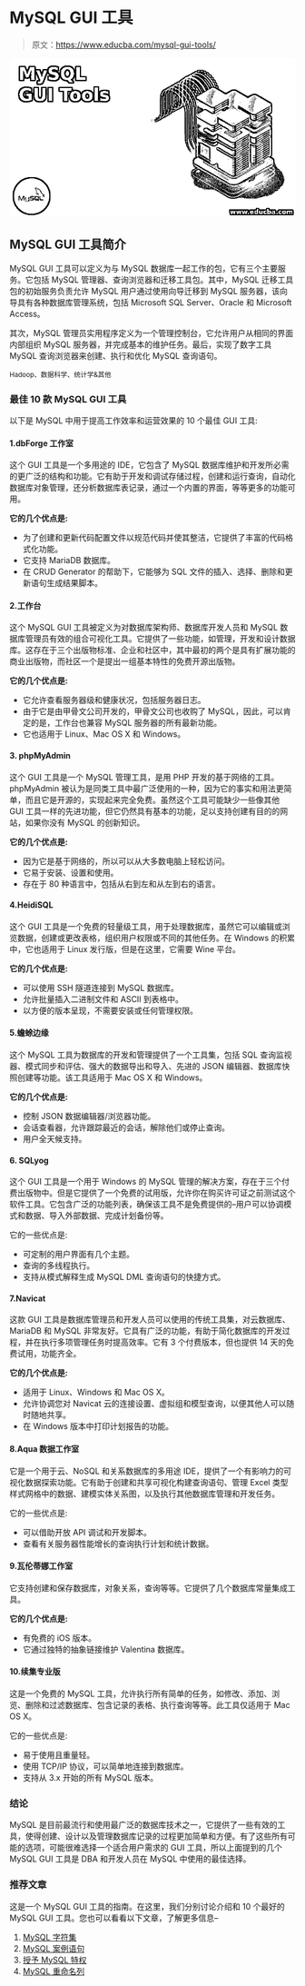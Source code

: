 # MySQL GUI 工具

> 原文：<https://www.educba.com/mysql-gui-tools/>

![MySQL GUI Tools](img/ab063f674033ad81c27bdc7070758374.png)



## MySQL GUI 工具简介

MySQL GUI 工具可以定义为与 MySQL 数据库一起工作的包，它有三个主要服务。它包括 MySQL 管理器、查询浏览器和迁移工具包。其中，MySQL 迁移工具包的初始服务负责允许 MySQL 用户通过使用向导迁移到 MySQL 服务器，该向导具有各种数据库管理系统，包括 Microsoft SQL Server、Oracle 和 Microsoft Access。

其次，MySQL 管理员实用程序定义为一个管理控制台，它允许用户从相同的界面内部组织 MySQL 服务器，并完成基本的维护任务。最后，实现了数字工具 MySQL 查询浏览器来创建、执行和优化 MySQL 查询语句。

<small>Hadoop、数据科学、统计学&其他</small>

### 最佳 10 款 MySQL GUI 工具

以下是 MySQL 中用于提高工作效率和运营效果的 10 个最佳 GUI 工具:

#### 1.dbForge 工作室

这个 GUI 工具是一个多用途的 IDE，它包含了 MySQL 数据库维护和开发所必需的更广泛的结构和功能。它有助于开发和调试存储过程，创建和运行查询，自动化数据库对象管理，还分析数据库表记录，通过一个内置的界面，等等更多的功能可用。

**它的几个优点是:**

*   为了创建和更新代码配置文件以规范代码并使其整洁，它提供了丰富的代码格式化功能。
*   它支持 MariaDB 数据库。
*   在 CRUD Generator 的帮助下，它能够为 SQL 文件的插入、选择、删除和更新语句生成结果脚本。

#### 2.工作台

这个 MySQL GUI 工具被定义为对数据库架构师、数据库开发人员和 MySQL 数据库管理员有效的组合可视化工具。它提供了一些功能，如管理，开发和设计数据库。这存在于三个出版物标准、企业和社区中，其中最初的两个是具有扩展功能的商业出版物，而社区一个是提出一组基本特性的免费开源出版物。

**它的几个优点是:**

*   它允许查看服务器级和健康状况，包括服务器日志。
*   由于它是由甲骨文公司开发的，甲骨文公司也收购了 MySQL，因此，可以肯定的是，工作台也兼容 MySQL 服务器的所有最新功能。
*   它也适用于 Linux、Mac OS X 和 Windows。

#### 3\. phpMyAdmin

这个 GUI 工具是一个 MySQL 管理工具，是用 PHP 开发的基于网络的工具。phpMyAdmin 被认为是同类工具中最广泛使用的一种，因为它的事实和用法更简单，而且它是开源的，实现起来完全免费。虽然这个工具可能缺少一些像其他 GUI 工具一样的先进功能，但它仍然具有基本的功能，足以支持创建有目的的网站，如果你没有 MySQL 的创新知识。

**它的几个优点是:**

*   因为它是基于网络的，所以可以从大多数电脑上轻松访问。
*   它易于安装、设置和使用。
*   存在于 80 种语言中，包括从右到左和从左到右的语言。

#### 4.HeidiSQL

这个 GUI 工具是一个免费的轻量级工具，用于处理数据库，虽然它可以编辑或浏览数据，创建或更改表格，组织用户权限或不同的其他任务。在 Windows 的积累中，它也适用于 Linux 发行版，但是在这里，它需要 Wine 平台。

**它的几个优点是:**

*   可以使用 SSH 隧道连接到 MySQL 数据库。
*   允许批量插入二进制文件和 ASCII 到表格中。
*   以方便的版本呈现，不需要安装或任何管理权限。

#### 5.蟾蜍边缘

这个 MySQL 工具为数据库的开发和管理提供了一个工具集，包括 SQL 查询监视器、模式同步和评估、强大的数据导出和导入、先进的 JSON 编辑器、数据库快照创建等功能。该工具适用于 Mac OS X 和 Windows。

**它的几个优点是:**

*   控制 JSON 数据编辑器/浏览器功能。
*   会话查看器，允许跟踪最近的会话，解除他们或停止查询。
*   用户全天候支持。

#### 6\. SQLyog

这个 GUI 工具是一个用于 Windows 的 MySQL 管理的解决方案，存在于三个付费出版物中。但是它提供了一个免费的试用版，允许你在购买许可证之前测试这个软件工具。它包含广泛的功能列表，确保该工具不是免费提供的–用户可以协调模式和数据、导入外部数据、完成计划备份等。

它的一些优点是:

*   可定制的用户界面有几个主题。
*   查询的多线程执行。
*   支持从模式解释生成 MySQL DML 查询语句的快捷方式。

#### 7.Navicat

这款 GUI 工具是数据库管理员和开发人员可以使用的传统工具集，对云数据库、MariaDB 和 MySQL 非常友好。它具有广泛的功能，有助于简化数据库的开发过程，并在执行多项管理任务时提高效率。它有 3 个付费版本，但也提供 14 天的免费试用，功能齐全。

**它的几个优点是:**

*   适用于 Linux、Windows 和 Mac OS X。
*   允许协调您对 Navicat 云的连接设置、虚拟组和模型查询，以便其他人可以随时随地共享。
*   在 Windows 版本中打印计划报告的功能。

#### 8.Aqua 数据工作室

它是一个用于云、NoSQL 和关系数据库的多用途 IDE，提供了一个有影响力的可视化数据探索功能。它有助于创建和共享可视化构建查询语句、管理 Excel 类型样式网格中的数据、建模实体关系图，以及执行其他数据库管理和开发任务。

它的一些优点是:

*   可以借助开放 API 调试和开发脚本。
*   查看有关服务器性能增长的查询执行计划和统计数据。

#### 9.瓦伦蒂娜工作室

它支持创建和保存数据库，对象关系，查询等等。它提供了几个数据库常量集成工具。

**它的几个优点是:**

*   有免费的 iOS 版本。
*   它通过独特的抽象链接维护 Valentina 数据库。

#### 10.续集专业版

这是一个免费的 MySQL 工具，允许执行所有简单的任务，如修改、添加、浏览、删除和过滤数据库、包含记录的表格、执行查询等等。此工具仅适用于 Mac OS X。

它的一些优点是:

*   易于使用且重量轻。
*   使用 TCP/IP 协议，可以简单地连接到数据库。
*   支持从 3.x 开始的所有 MySQL 版本。

### 结论

MySQL 是目前最流行和使用最广泛的数据库技术之一，它提供了一些有效的工具，使得创建、设计以及管理数据库记录的过程更加简单和方便。有了这些所有可能的选项，可能很难选择一个适合用户需求的 GUI 工具，所以上面提到的几个 MySQL GUI 工具是 DBA 和开发人员在 MySQL 中使用的最佳选择。

### 推荐文章

这是一个 MySQL GUI 工具的指南。在这里，我们分别讨论介绍和 10 个最好的 MySQL GUI 工具。您也可以看看以下文章，了解更多信息–

1.  [MySQL 字符集](https://www.educba.com/mysql-character-set/)
2.  [MySQL 案例语句](https://www.educba.com/mysql-case-statement/)
3.  [授予 MySQL 特权](https://www.educba.com/grant-privileges-mysql/)
4.  [MySQL 重命名列](https://www.educba.com/mysql-rename-column/)





